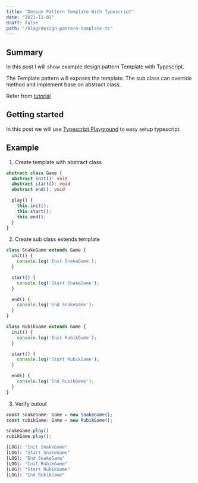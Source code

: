```yaml
---
title: "Design Pattern Template With Typescript"
date: "2021-11-02"
draft: false
path: "/blog/design-pattern-template-ts"
---
```


## Summary
In this post I will show example design pattern Template with Typescript.

The Template pattern will exposes the template. The sub class can override method and implement base on abstract class.

Refer from [tutorial](https://www.tutorialspoint.com/design_pattern/template_pattern.htm)

## Getting started

In this post we will use [Typescript Playground](https://www.typescriptlang.org/play) to easy setup typescript. 

## Example

1. Create template with abstract class

```ts
abstract class Game {
  abstract init(): void
  abstract start(): void
  abstract end(): void

  play() {
    this.init();
    this.start();
    this.end();
  }
}
```

2. Create sub class extends template

```ts
class SnakeGame extends Game {
  init() {
    console.log('Init SnakeGame');
  }

  start() {
    console.log('Start SnakeGame');
  }

  end() {
    console.log('End SnakeGame');
  }
}

class RubikGame extends Game {
  init() {
    console.log('Init RubikGame');
  }

  start() {
    console.log('Start RubikGame');
  }

  end() {
    console.log('End RubikGame');
  }
}
```

3. Verify outout

```ts
const snakeGame: Game = new SnakeGame();
const rubikGame: Game = new RubikGame();

snakeGame.play()
rubikGame.play();
```

```bash
[LOG]: "Init SnakeGame" 
[LOG]: "Start SnakeGame" 
[LOG]: "End SnakeGame" 
[LOG]: "Init RubikGame" 
[LOG]: "Start RubikGame" 
[LOG]: "End RubikGame" 
```
